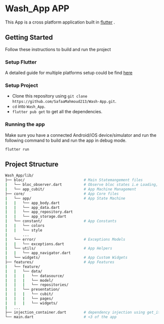 # Wash_App APP

This App is a cross platform application built in [flutter](https://flutter.dev/) .

## Getting Started

Follow these instructions to build and run the project

### Setup Flutter


A detailed guide for multiple platforms setup could be find [here](https://flutter.dev/docs/get-started/install/)

### Setup Project

- Clone this repository using `git clone https://github.com/SafaaMahmoud213/Wash-App.git`.
- `cd` into `Wash_App`.
- `flutter pub get` to get all the dependencies.

### Running the app

Make sure you have a connected Android/iOS device/simulator and run the following command to build and run the app in debug mode.

`flutter run`

## Project Structure

```bash
Wash_App/lib/
├── bloc/                           # Main Statemangement files                          
|   └── bloc_observer.dart          # Observe bloc states i.e Loading, Success, Error
|   └── app_cubit/                  # App Machine Management
├── core/                           # App Core files
|   └── app/                        # App State Machine
|   |   └── app_body.dart 
|   |   └── app_data.dart
|   |   └── app_repository.dart 
|   |   └── app_storage.dart 
|   └── constant/                   # App Constants
|   |   └── colors
|   |   └── style
|       ...
|   └── error/                      # Exceptions Models
|   |   └── exceptions.dart
|   └── utils/                      # App Helpers
|   |   └── app_navigator.dart
|   └── widgets/                    # App Custom Widgets
├── features/                       # App Features
|   └── feature/
|   |   └── data/
|   |   |   └── datasource/
|   |   |   └── model/
|   |   |   └── repositories/              
|   |   └── presentation/
|   |   |   └── cubit/
|   |   |   └── pages/
|   |   |   └── widgets/                               
|   ...
├── injection_container.dart        # dependency injection using get_it
└── main.dart                       # <3 of the app
```

